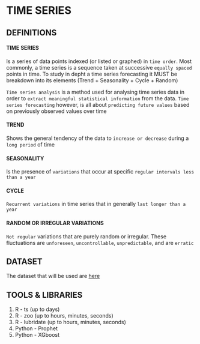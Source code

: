 # TIME SERIES

## DEFINITIONS

#### TIME SERIES
Is a series of data points indexed (or listed or graphed) in `time order`. Most commonly, a time series is a sequence taken at successive `equally spaced` points in time.  To study in depht a time series forecasting it MUST be breakdown into its elements (Trend + Seasonality + Cycle + Random)

`Time series analysis` is a method used for analysing time series data in order to `extract meaningful statistical information` from the data. `Time series forecasting` however, is all about `predicting future values` based on previously observed values over time

#### TREND
Shows the general tendency of the data to `increase or decrease` during a `long period` of time
#### SEASONALITY
Is the presence of `variations` that occur at specific `regular intervals less than a year`
#### CYCLE
`Recurrent variations` in time series that in generally `last longer than a year`
#### RANDOM OR IRREGULAR VARIATIONS
`Not regular` variations that are purely random or irregular. These fluctuations are `unforeseen`, `uncontrollable`, `unpredictable`, and are `erratic`

## DATASET
The dataset that will be used are [here](/Journey/001/TimeSeries/Readme.md)

## TOOLS & LIBRARIES
1. R - ts (up to days)
2. R - zoo (up to hours, minutes, seconds)
3. R - lubridate (up to hours, minutes, seconds)
4. Python - Prophet
5. Python - XGboost
